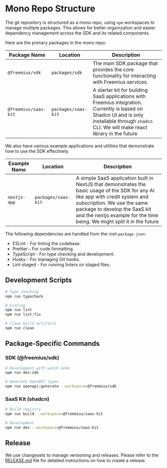 # Mono Repo Structure

The git repository is structured as a mono repo, using `npm` workspaces to manage multiple packages. This allows for
better organization and easier dependency management across the SDK and its related components.

Here are the primary packages in the mono repo:

| Package Name         | Location            | Description                                                                                                                                                                                    |
| -------------------- | ------------------- | ---------------------------------------------------------------------------------------------------------------------------------------------------------------------------------------------- |
| `@freemius/sdk`      | `packages/sdk`      | The main SDK package that provides the core functionality for interacting with Freemius services.                                                                                              |
| `@freemius/saas-kit` | `packages/saas-kit` | A starter kit for building SaaS applications with Freemius integration. Currently is based on Shadcn UI and is only installable through `shadcn` CLI. We will make react library in the future |

We also have various example applications and utilities that demonstrate how to use the SDK effectively.

| Example Name | Location            | Description                                                                                                                                                                                                                                                                |
| ------------ | ------------------- | -------------------------------------------------------------------------------------------------------------------------------------------------------------------------------------------------------------------------------------------------------------------------- |
| `nextjs-app` | `packages/saas-kit` | A simple SaaS application built in NextJS that demonstrates the basic usage of the SDK for any AI like app with credit system and subscription. We use the same package to develop the SaaS kit and the nextjs example for the time being. We might split it in the future |

The following dependencies are handled from the root `package.json`:

- ESLint - For linting the codebase.
- Prettier - For code formatting.
- TypeScript - For type checking and development.
- Husky - For managing Git hooks.
- Lint-staged - For running linters on staged files.

## Development Scripts

```bash
# Type checking
npm run typecheck

# Linting
npm run lint
npm run lint:fix

# Clean build artifacts
npm run clean
```

## Package-Specific Commands

### SDK (@freemius/sdk)

```bash
# Development with watch mode
npm run dev:sdk

# Generate OpenAPI types
npm run openapi:generate --workspace=@freemius/sdk
```

### SaaS Kit (shadcn)

```bash
# Build registry
npm run build --workspace=@freemius/saas-kit

# Development
npm run dev --workspace=@freemius/saas-kit
```

## Release

We use changesets to manage versioning and releases. Please refer to the [RELEASE.md](RELEASE.md) file for detailed
instructions on how to create a release.
